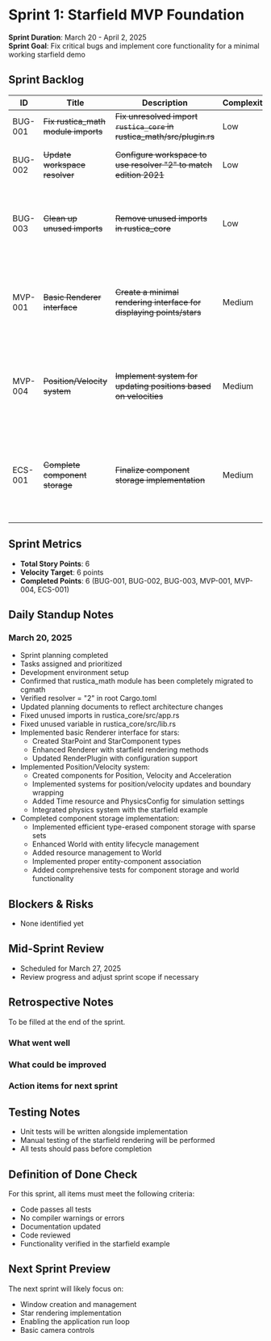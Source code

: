 # Sprint 1: Starfield MVP Foundation

**Sprint Duration**: March 20 - April 2, 2025  
**Sprint Goal**: Fix critical bugs and implement core functionality for a minimal working starfield demo

## Sprint Backlog

| ID | Title | Description | Complexity | Status | Assignee | Notes |
|----|-------|-------------|------------|--------|----------|-------|
| BUG-001 | ~~Fix rustica_math module imports~~ | ~~Fix unresolved import `rustica_core` in rustica_math/src/plugin.rs~~ | Low | Completed |  | Resolved by migrating to cgmath library |
| BUG-002 | ~~Update workspace resolver~~ | ~~Configure workspace to use resolver "2" to match edition 2021~~ | Low | Completed |  | Resolved: resolver = "2" already set in Cargo.toml |
| BUG-003 | ~~Clean up unused imports~~ | ~~Remove unused imports in rustica_core~~ | Low | Completed |  | Removed unused CoreError import in app.rs and prefixed unused app variable in lib.rs |
| MVP-001 | ~~Basic Renderer interface~~ | ~~Create a minimal rendering interface for displaying points/stars~~ | Medium | Completed |  | Implemented StarPoint and StarComponent types, enhanced Renderer with starfield rendering capabilities |
| MVP-004 | ~~Position/Velocity system~~ | ~~Implement system for updating positions based on velocities~~ | Medium | Completed |  | Created Position/Velocity components, update systems, and added boundary wrapping functionality |
| ECS-001 | ~~Complete component storage~~ | ~~Finalize component storage implementation~~ | Medium | Completed |  | Implemented type-erased component storage, added resource management, and proper entity lifecycle handling |

## Sprint Metrics

- **Total Story Points**: 6
- **Velocity Target**: 6 points
- **Completed Points**: 6 (BUG-001, BUG-002, BUG-003, MVP-001, MVP-004, ECS-001)

## Daily Standup Notes

### March 20, 2025
- Sprint planning completed
- Tasks assigned and prioritized
- Development environment setup
- Confirmed that rustica_math module has been completely migrated to cgmath
- Verified resolver = "2" in root Cargo.toml
- Updated planning documents to reflect architecture changes
- Fixed unused imports in rustica_core/src/app.rs
- Fixed unused variable in rustica_core/src/lib.rs
- Implemented basic Renderer interface for stars:
  - Created StarPoint and StarComponent types
  - Enhanced Renderer with starfield rendering methods
  - Updated RenderPlugin with configuration support
- Implemented Position/Velocity system:
  - Created components for Position, Velocity and Acceleration
  - Implemented systems for position/velocity updates and boundary wrapping
  - Added Time resource and PhysicsConfig for simulation settings
  - Integrated physics system with the starfield example
- Completed component storage implementation:
  - Implemented efficient type-erased component storage with sparse sets
  - Enhanced World with entity lifecycle management
  - Added resource management to World
  - Implemented proper entity-component association
  - Added comprehensive tests for component storage and world functionality

## Blockers & Risks

- None identified yet

## Mid-Sprint Review

- Scheduled for March 27, 2025
- Review progress and adjust sprint scope if necessary

## Retrospective Notes

To be filled at the end of the sprint.

### What went well

### What could be improved

### Action items for next sprint

## Testing Notes

- Unit tests will be written alongside implementation
- Manual testing of the starfield rendering will be performed
- All tests should pass before completion

## Definition of Done Check

For this sprint, all items must meet the following criteria:
- Code passes all tests
- No compiler warnings or errors
- Documentation updated
- Code reviewed
- Functionality verified in the starfield example

## Next Sprint Preview

The next sprint will likely focus on:
- Window creation and management
- Star rendering implementation
- Enabling the application run loop
- Basic camera controls
